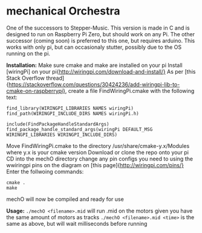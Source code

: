 # mechanical Orchestra

One of the successors to Stepper-Music. This version is made in C and is designed to run on Raspberry Pi Zero, but should work on any Pi. The other successor (coming soon) is preferred to this one, but requires arduino. This works with only pi, but can occasionaly stutter, possibly due to the OS running on the pi.

**Installation:**
Make sure cmake and make are installed on your pi
Install [wiringPi] on your pi{http://wiringpi.com/download-and-install/}
As per [this Stack Overflow thread]{https://stackoverflow.com/questions/30424236/add-wiringpi-lib-to-cmake-on-raspberrypi}, create a file FindWiringPi.cmake with the following text:
```
find_library(WIRINGPI_LIBRARIES NAMES wiringPi)
find_path(WIRINGPI_INCLUDE_DIRS NAMES wiringPi.h)

include(FindPackageHandleStandardArgs)
find_package_handle_standard_args(wiringPi DEFAULT_MSG WIRINGPI_LIBRARIES WIRINGPI_INCLUDE_DIRS)
```
Move FindWiringPi.cmake to the directory /usr/share/cmake-y.x/Modules where y.x is your cmake version
Download or clone the repo onto your pi
CD into the mechO directory
change any pin configs you need to using the wwiringpi pins on the diagram on [this page]{http://wiringpi.com/pins/}
Enter the follwoing commands:
```
cmake .
make
```
mechO will now be compiled and ready for use

**Usage:**
`./mechO <filename>.mid` will run <filename>.mid on the motors given you have the same amount of motors as tracks
`./mechO <filename>.mid <time>` is the same as above, but will wait <time> milliseconds before running
